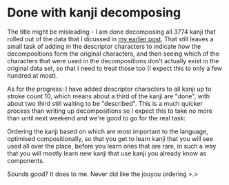 # Done with kanji decomposing

The title might be misleading - I am done decomposing all 3774 kanji that rolled out of the data that I dicussed in <a href="http://pomax.nihongoresources.com/index.php?entry=1222520260" target="_blank">my earlier post</a>. That still leaves a small task of adding in the descriptor characters to indicate *how* the decompositions form the original characters, and then seeing which of the characters that were used in the decompositions don't actually exist in the original data set, so that I need to treat those too (I expect this to only a few hundred at most).

As for the progress: I have added descriptor characters to all kanji up to stroke count 10, which means about a third of the kanji are "done", with about two third still waiting to be "described". This is a much quicker process than writing up decompositions so I expect this to take no more than until next weekend and we're good to go for the real task:

Ordering the kanji based on which are most important to the language, optimised compositionally, so that you get to learn kanji that you will see used all over the place, before you learn ones that are rare, in such a way that you will mostly learn new kanji that use kanji you already know as components.

Sounds good? It does to me. Never did like the jouyou ordering >.>